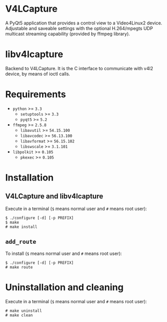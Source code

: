 # V4LCapture
A PyQt5 application that provides a control view to a Video4Linux2 device.
Adjustable and saveable settings with the optional H.264/mpegts UDP multicast
streaming capability (provided by ffmpeg library).

# libv4lcapture
Backend to V4LCapture. It is the C interface to communicate with v4l2 device,
by means of ioctl calls.

# Requirements
- ``python`` >= ``3.3``
  - ``setuptools`` >= ``3.3``
  - ``pyqt5`` >= ``5.2``
- ``ffmpeg`` >= ``2.5.8``
  - ``libavutil`` >= ``54.15.100``
  - ``libavcodec`` >= ``56.13.100``
  - ``libavformat`` >= ``56.15.102``
  - ``libswscale`` >= ``3.1.101``
- ``libpolkit`` >= ``0.105``
  - ``pkexec`` >= ``0.105``

# Installation

## V4LCapture and libv4lcapture
Execute in a terminal (`$` means normal user and `#` means root user):

    $ ./configure [-d] [-p PREFIX]
    $ make
    # make install

## `add_route`
To install (`$` means normal user and `#` means root user):

    $ ./configure [-d] [-p PREFIX]
    # make route

# Uninstallation and cleaning
Execute in a terminal (`$` means normal user and `#` means root user):

    # make uninstall
    # make clean
